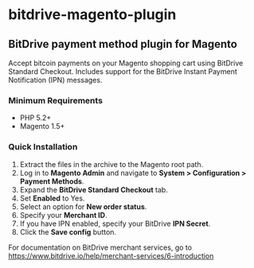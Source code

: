 # bitdrive-magento-plugin
## BitDrive payment method plugin for Magento

Accept bitcoin payments on your Magento shopping cart using BitDrive Standard Checkout. Includes support for the BitDrive Instant Payment Notification (IPN) messages.

### Minimum Requirements
* PHP 5.2+
* Magento 1.5+

### Quick Installation
1. Extract the files in the archive to the Magento root path.
2. Log in to **Magento Admin** and navigate to **System > Configuration > Payment Methods**.
3. Expand the **BitDrive Standard Checkout** tab.
4. Set **Enabled** to Yes.
5. Select an option for **New order status**.
6. Specify your **Merchant ID**.
7. If you have IPN enabled, specify your BitDrive **IPN Secret**.
8. Click the **Save config** button.

For documentation on BitDrive merchant services, go to https://www.bitdrive.io/help/merchant-services/6-introduction

